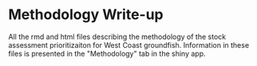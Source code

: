 # Methodology Write-up
All the rmd and html files describing the methodology of the stock assessment prioritizaiton for West Coast groundfish.  Information in these files is presented in the "Methodology" tab in the shiny app. 

